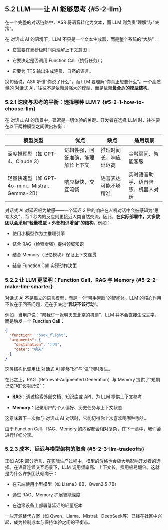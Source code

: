 ## 5.2 LLM——让 AI 能够思考 {#5-2-llm}
在一个完整的对话链路中，ASR 将语音转化为文本，而 LLM 则负责“理解”与“决策”。

在 对话式 AI 的语境下，LLM 不只是一个文本生成器，而是整个系统的“大脑”：

- 它需要在毫秒级时间内理解上下文意图；
    
- 它要决定是否调用 Function Call（执行任务）；
    
- 它要为 TTS 输出生成连贯、自然的语言。
    

换句话说，ASR 听懂“你说了什么”，而 LLM 要理解“你真正想要什么”。一个高质量的 对话式 AI，往往不是依赖最强大的模型，而是依赖**最合适的模型结构**。

### 5.2.1 速度与思考的平衡：选择哪种 LLM？ {#5-2-1-how-to-choose-llm}
    

在 对话式 AI 的场景中，延迟是一切体验的关键。开发者在选择 LLM 时，往往要在以下两种模型之间做出权衡：

|模型类型|优点|缺点|适用场景|
|---|---|---|---|
|深度推理型（如 GPT-4、Claude 3）|逻辑性强，回答准确，能理解长上下文|推理时间长，响应延迟高|金融顾问、智能客服|
|轻量快速型（如 GPT-4o-mini、Mistral、Gemma-2B）|响应极快，交互流畅|语言表达可能不够精准|实时语音助手、语音陪练、机器人对话|

对话式 AI 对延迟极为敏感——一个延迟 2 秒的响应在人机对话中会被感知为“思考太久”，而 1 秒内的反应则更接近人类自然交流。因此，**在实际部署中，大多数团队会采用“轻量模型 + 外部知识增强”的结构**，例如：

- 使用小模型作为主推理引擎
    
- 结合 RAG（检索增强）提供领域知识
    
- 结合 Memory（记忆模块）保证上下文连贯
    
- 结合 Function Call 实现动作决策
    

### 5.2.2 让 LLM 更聪明：Function Call、RAG 与 Memory {#5-2-2-make-llm-smarter}
    

对话式 AI 不是孤立的语言模型，而是一个“带手带脑”的智能体。LLM 的核心作用不仅在于回答问题，还在于决定“**我该不该行动**”。

例如，当用户说：“帮我订一张明天去北京的机票”，LLM 并不会直接生成文字，而是触发一个 **Function Call**：

```JSON
{
  "function": "book_flight",
  "arguments": {
    "destination": "北京",
    "date": "明天"
  }
}
```

这类结构化调用让 对话式 AI 能够“说”与“做”同时发生。

在此之上，RAG（Retrieval-Augmented Generation）与 Memory 提供了“短期记忆”和“长期记忆”：

- **RAG**：通过检索外部文档、知识库或 API，为 LLM 提供上下文参考
    
- **Memory**：记录用户的个人偏好、历史任务与上下文状态
    

这意味着下一次你与 对话式 AI 对话时，它能记得你上次喜欢喝哪种咖啡。

由于 Function Call、RAG、Memory 的内容都会相对复杂，在下一章中，我们会进行详细分享。

### 5.2.3 成本、延迟与模型架构的取舍 {#5-2-3-llm-tradeoffs}
    

正如 ASR 部分所言，在实际生产过程中，模型的价格也会极大地影响开发者的选择。在语音连续交互场景下，LLM 调用频率高、上下文长，费用极易翻倍。这就是为什么许多团队倾向于：

- 在云端使用小型模型（如 Llama3-8B、Qwen2.5-7B）
    
- 通过 RAG、Memory 扩展智能深度
    
- 在边缘设备上部署低延迟的轻量版本
    

一些开源替代方案（如 Qwen、Llama、Mistral、DeepSeek等）已经在社区中兴起，成为控制成本与保持体验之间的平衡点。